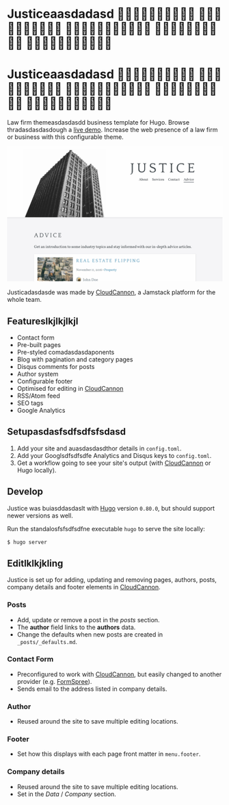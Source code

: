 # Justiceaasdadasd 🦀🦀🦀🦀🦀🦀🦀🦀🦀🦀 🐢🐢🐢🐢🐢🐢🐢🐢🐢🐢 🐝🐝🐝🐝🐝🐝🐝🐝🐝🐝🐝 🐢🐢🐢🐢🐢🐢🐢🐢🐢🐢 🐝🐝🐝🐝🐝🐝🐝🐝🐝🐝🐝
# Justiceaasdadasd 🦀🦀🦀🦀🦀🦀🦀🦀🦀🦀 🐢🐢🐢🐢🐢🐢🐢🐢🐢🐢 🐝🐝🐝🐝🐝🐝🐝🐝🐝🐝🐝 🐢🐢🐢🐢🐢🐢🐢🐢🐢🐢 🐝🐝🐝🐝🐝🐝🐝🐝🐝🐝🐝

Law firm themeasdasdasdd business template for Hugo. Browse thradasdasdasdough a [live demo](https://loved-wood.cloudvent.net/).
Increase the web presence of a law firm or business with this configurable theme.

![Justice temasdasdasdasdplate screenshot](images/_screenshot.png)

Justicadasdasde was made by [CloudCannon](https://cloudcannon.com/), a Jamstack platform for the whole team.

## Featureslkjlkjlkjl

* Contact form
* Pre-built pages
* Pre-styled comadasdasdaponents
* Blog with pagination and category pages
* Disqus comments for posts
* Author system
* Configurable footer
* Optimised for editing in [CloudCannon](https://cloudcannon.com/)
* RSS/Atom feed
* SEO tags
* Google Analytics

## Setupasdasfsdfsdfsfsdasd

1. Add your site and auasdasdasdthor details in `config.toml`.
2. Add your Googlsdfsdfsdfe Analytics and Disqus keys to `config.toml`.
3. Get a workflow going to see your site's output (with [CloudCannon](https://app.cloudcannon.com/) or Hugo locally).

## Develop

Justice was buiasddasdaslt with [Hugo](https://gohugo.io/) version `0.80.0`, but should support newer versions as well.

Run the standalosfsfsdfsdfne executable `hugo` to serve the site locally:

~~~bash
$ hugo server
~~~

## Editlklkjkling

Justice is set up for adding, updating and removing pages, authors, posts, company details and footer elements in [CloudCannon](https://app.cloudcannon.com/).

### Posts

* Add, update or remove a post in the *posts* section.
* The **author** field links to the **authors** data.
* Change the defaults when new posts are created in `_posts/_defaults.md`.

### Contact Form

* Preconfigured to work with [CloudCannon](https://app.cloudcannon.com/), but easily changed to another provider (e.g. [FormSpree](https://formspree.io/)).
* Sends email to the address listed in company details.

### Author

* Reused around the site to save multiple editing locations.

### Footer

* Set how this displays with each page front matter in `menu.footer`.

### Company details

* Reused around the site to save multiple editing locations.
* Set in the *Data* / *Company* section.
